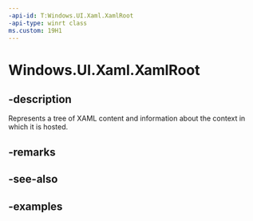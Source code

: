 ```yaml
---
-api-id: T:Windows.UI.Xaml.XamlRoot
-api-type: winrt class
ms.custom: 19H1
---
```


<!-- Class syntax.
public class XamlRoot 
-->

# Windows.UI.Xaml.XamlRoot

## -description

Represents a tree of XAML content and information about the context in which it is hosted.



## -remarks

## -see-also

## -examples

